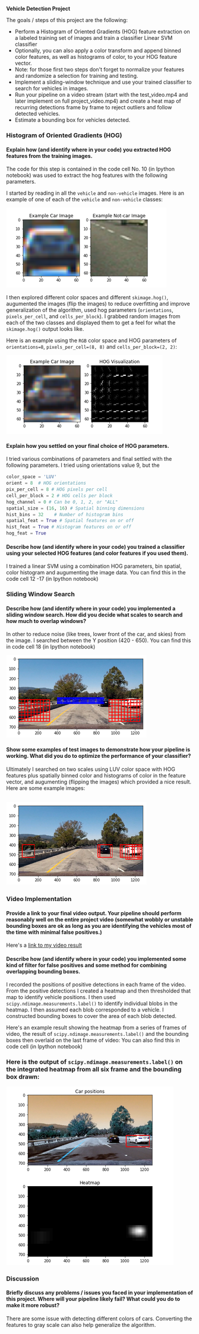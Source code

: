 **Vehicle Detection Project**

The goals / steps of this project are the following:

* Perform a Histogram of Oriented Gradients (HOG) feature extraction on a labeled training set of images and train a classifier Linear SVM classifier
* Optionally, you can also apply a color transform and append binned color features, as well as histograms of color, to your HOG feature vector. 
* Note: for those first two steps don't forget to normalize your features and randomize a selection for training and testing.
* Implement a sliding-window technique and use your trained classifier to search for vehicles in images.
* Run your pipeline on a video stream (start with the test_video.mp4 and later implement on full project_video.mp4) and create a heat map of recurring detections frame by frame to reject outliers and follow detected vehicles.
* Estimate a bounding box for vehicles detected.

[//]: # (Image References)
[image1]: ./output_images/vehicle_and_not_vehicle.png
[image2]: ./output_images/hog_transform_car.png
[image3]: ./output_images/slide_windows.png
[image4]: ./output_images/slide_search.png
[image5]: ./output_images/car_position_and_heatmap.png
[video1]: ./project_video.mp4


### Histogram of Oriented Gradients (HOG)

#### Explain how (and identify where in your code) you extracted HOG features from the training images.

The code for this step is contained in the code cell No. 10 (in Ipython notebook) was used to extract the hog features with the following parameters.

I started by reading in all the `vehicle` and `non-vehicle` images.  Here is an example of one of each of the `vehicle` and `non-vehicle` classes:

![alt text][image1]

I then explored different color spaces and different `skimage.hog()`, augumented the images (flip the images) to reduce overfitting and improve generalization of the algorithm, used hog parameters (`orientations`, `pixels_per_cell`, and `cells_per_block`).  I grabbed random images from each of the two classes and displayed them to get a feel for what the `skimage.hog()` output looks like.

Here is an example using the `RGB` color space and HOG parameters of `orientations=8`, `pixels_per_cell=(8, 8)` and `cells_per_block=(2, 2)`:

![alt text][image2]

#### Explain how you settled on your final choice of HOG parameters.

I tried various combinations of parameters and final settled with the following parameters. I tried using orientations value 9, but the  

```python
color_space = 'LUV' 
orient = 8  # HOG orientations
pix_per_cell = 8 # HOG pixels per cell
cell_per_block = 2 # HOG cells per block
hog_channel = 0 # Can be 0, 1, 2, or "ALL"
spatial_size = (16, 16) # Spatial binning dimensions
hist_bins = 32    # Number of histogram bins
spatial_feat = True # Spatial features on or off
hist_feat = True # Histogram features on or off
hog_feat = True

```

#### Describe how (and identify where in your code) you trained a classifier using your selected HOG features (and color features if you used them).

I trained a linear SVM using a combination HOG parameters, bin spatial, color histogram and augumenting the image data. You can find this in the code cell 12 -17 (in Ipython notebook)

### Sliding Window Search

#### Describe how (and identify where in your code) you implemented a sliding window search.  How did you decide what scales to search and how much to overlap windows?

In other to reduce noise (like trees, lower front of the car, and skies) from the image. I searched between the Y position (420 - 650).  You can find this in code cell 18 (in Ipython notebook)


![alt text][image3]

#### Show some examples of test images to demonstrate how your pipeline is working.  What did you do to optimize the performance of your classifier?

Ultimately I searched on two scales using LUV color space with HOG features plus spatially binned color and histograms of color in the feature vector, and augumenting (flipping the images) which provided a nice result.  Here are some example images:

![alt text][image4]
---

### Video Implementation

#### Provide a link to your final video output.  Your pipeline should perform reasonably well on the entire project video (somewhat wobbly or unstable bounding boxes are ok as long as you are identifying the vehicles most of the time with minimal false positives.)
Here's a [link to my video result](./project_video_result.mp4)


#### Describe how (and identify where in your code) you implemented some kind of filter for false positives and some method for combining overlapping bounding boxes.

I recorded the positions of positive detections in each frame of the video.  From the positive detections I created a heatmap and then thresholded that map to identify vehicle positions.  I then used `scipy.ndimage.measurements.label()` to identify individual blobs in the heatmap.  I then assumed each blob corresponded to a vehicle.  I constructed bounding boxes to cover the area of each blob detected.  

Here's an example result showing the heatmap from a series of frames of video, the result of `scipy.ndimage.measurements.label()` and the bounding boxes then overlaid on the last frame of video:
You can also find this in code cell (in Ipython notebook)

### Here is the output of `scipy.ndimage.measurements.label()` on the integrated heatmap from all six frame and the bounding box drawn:
![alt text][image5]

### Discussion

#### Briefly discuss any problems / issues you faced in your implementation of this project.  Where will your pipeline likely fail?  What could you do to make it more robust?

There are some issue with detecting different colors of cars. Converting the features to gray scale can also help generalize the algorithm.

